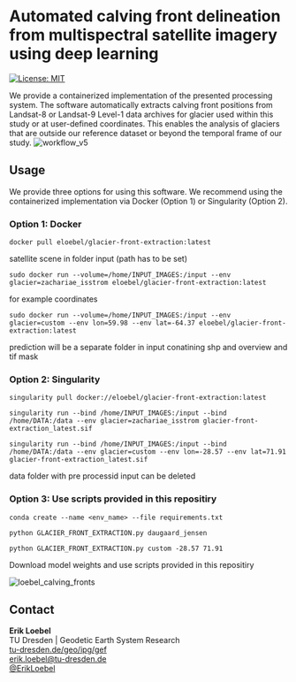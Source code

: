 # Automated calving front delineation from multispectral satellite imagery using deep learning

[![License: MIT](https://img.shields.io/badge/License-MIT-yellow.svg)](https://opensource.org/licenses/MIT)

We provide a containerized implementation of the presented processing system. The software automatically extracts calving front positions from Landsat-8 or Landsat-9 Level-1 data archives for glacier used within this study or at user-defined coordinates. This enables the analysis of glaciers that are outside our reference dataset or beyond the temporal frame of our study.
![workflow_v5](https://user-images.githubusercontent.com/68990782/225638941-61c5c4ca-3319-4894-92aa-f81d853dbf15.png)


## Usage
We provide three options for using this software. We recommend using the containerized implementation via Docker (Option 1) or Singularity (Option 2).
### Option 1: Docker
```
docker pull eloebel/glacier-front-extraction:latest
```

satellite scene in folder input (path has to be set)

```
sudo docker run --volume=/home/INPUT_IMAGES:/input --env glacier=zachariae_isstrom eloebel/glacier-front-extraction:latest
```

for example coordinates

```
sudo docker run --volume=/home/INPUT_IMAGES:/input --env glacier=custom --env lon=59.98 --env lat=-64.37 eloebel/glacier-front-extraction:latest
```

prediction will be a separate folder in input conatining shp and overview and tif mask
### Option 2: Singularity
```
singularity pull docker://eloebel/glacier-front-extraction:latest
```
```
singularity run --bind /home/INPUT_IMAGES:/input --bind /home/DATA:/data --env glacier=zachariae_isstrom glacier-front-extraction_latest.sif
```
```
singularity run --bind /home/INPUT_IMAGES:/input --bind /home/DATA:/data --env glacier=custom --env lon=-28.57 --env lat=71.91 glacier-front-extraction_latest.sif
```
data folder with pre processid input can be deleted
### Option 3: Use scripts provided in this repositiry
```
conda create --name <env_name> --file requirements.txt
```
```
python GLACIER_FRONT_EXTRACTION.py daugaard_jensen
```

```
python GLACIER_FRONT_EXTRACTION.py custom -28.57 71.91
```

Download model weights and use scripts provided in this repositiry


![loebel_calving_fronts](https://user-images.githubusercontent.com/68990782/225654755-5d85399f-11a8-40a3-b217-dfc1cc002a63.gif)


## Contact
**Erik Loebel**  
TU Dresden | Geodetic Earth System Research   
[tu-dresden.de/geo/ipg/gef](https://tu-dresden.de/bu/umwelt/geo/ipg/gef)  
[erik.loebel@tu-dresden.de](mailto:erik.Loebel@tu-dresden.de)  
[@ErikLoebel](https://twitter.com/erikloebel)  
